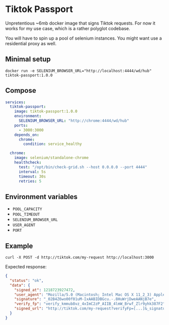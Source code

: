 # Tiktok Passport

Unpretentious ~6mb docker image that signs Tiktok requests. For now it works
for my use case, which is a rather polyglot codebase.

You will have to spin up a pool of selenium instances. You might want use a
residential proxy as well.

## Minimal setup

```
docker run -e SELENIUM_BROWSER_URL="http://localhost:4444/wd/hub" tiktok-passport:1.0.0
```

## Compose

```yml
services:
  tiktok-passport:
    image: tiktok-passport:1.0.0
    environment:
      SELENIUM_BROWSER_URL: "http://chrome:4444/wd/hub"
    ports:
      - 3000:3000
    depends_on:
      chrome:
        condition: service_healthy

  chrome:
    image: selenium/standalone-chrome
    healthcheck:
      test: "/opt/bin/check-grid.sh --host 0.0.0.0 --port 4444"
      interval: 5s
      timeout: 30s
      retries: 5
```

## Environment variables

  - `POOL_CAPACITY`
  - `POOL_TIMEOUT`
  - `SELENIUM_BROWSER_URL`
  - `USER_AGENT`
  - `PORT`

## Example

```
curl -X POST -d http://tiktok.com/my-request http://localhost:3000
```

Expected response:

```json
{
  "status": "ok",
  "data": {
    "signed_at": 1218723927472,
    "user_agent": "Mozilla/5.0 (Macintosh; Intel Mac OS X 11_2_3) AppleWebKit/537[...]",
    "signature": "_02B4Z6wo00f01uM-IxAABIDBGcu.-.8HuWrjDweAANjB7e",
    "verify_fp": "verify_kmmub8vz_4xImC2zP_AIIB_4lmW_Brwf_Zlr9yhk387F2",
    "signed_url": "http://tiktok.com/my-request?verifyFp=[...]&_signature=[...]"
  }
}
```
